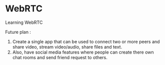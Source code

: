 # WebRTC
Learning WebRTC

Future plan :

1. Create a single app that can be used to connect two or more peers and share video, stream video/audio, share files and text.
2. Also, have social media features where people can create there own chat rooms and send friend request to others.
